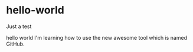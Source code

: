 # hello-world
Just a test

hello world
I'm learning how to use the new awesome tool which is named GitHub.
